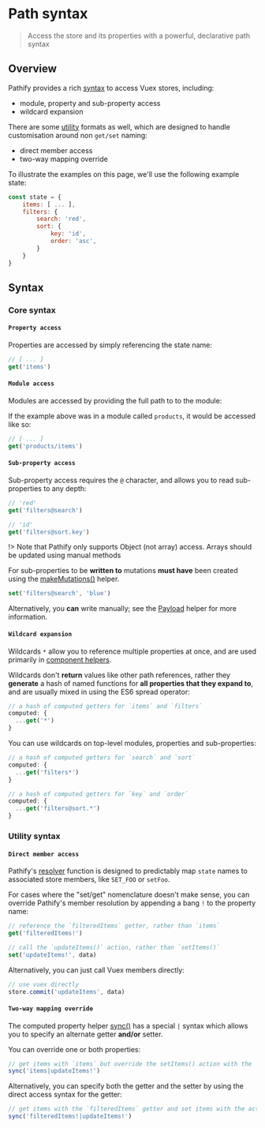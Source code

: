 # Path syntax

> Access the store and its properties with a powerful, declarative path syntax

## Overview

Pathify provides a rich [syntax](#core-syntax) to access Vuex stores, including:

- module, property and sub-property access
- wildcard expansion

There are some [utility](#utility-syntax) formats as well, which are designed to handle customisation around non `get/set` naming:

- direct member access
- two-way mapping override

To illustrate the examples on this page, we'll use the following example state:

```js
const state = {
    items: [ ... ],
    filters: {
        search: 'red',
        sort: {
            key: 'id',
            order: 'asc',
        }
    }
}
```


## Syntax

### Core syntax

#### `Property access`

Properties are accessed by simply referencing the state name:

```js
// [ ... ]
get('items')
```

#### `Module access`

Modules are accessed by providing the full path to to the module:

If the example above was in a module called `products`, it would be accessed like so:

```js
// [ ... ]
get('products/items')
```


#### `Sub-property access`

Sub-property access requires the `@` character, and allows you to read sub-properties to any depth:

```js
// 'red'
get('filters@search')
```
```js
// 'id'
get('filters@sort.key')
```

!> Note that Pathify only supports Object (not array) access. Arrays should be updated using manual methods

For sub-properties to be **written to** mutations **must have** been created using the [makeMutations()](/api/store.md) helper.

```js
set('filters@search', 'blue')
```

Alternatively, you **can** write manually; see the [Payload](/api/accessors.md#payload) helper for more information.

#### `Wildcard expansion`

Wildcards `*` allow you to reference multiple properties at once, and are used primarily in [component helpers](/api/component.md).

Wildcards don't **return** values like other path references, rather they **generate** a hash of named functions for **all properties that they expand to**, and are usually mixed in using the ES6 spread operator:

```js
// a hash of computed getters for `items` and `filters`
computed: {
  ...get('*') 
}
```

You can use wildcards on top-level modules, properties and sub-properties:

```js
// a hash of computed getters for `search` and `sort`
computed: {
  ...get('filters*')
}
```
```js
// a hash of computed getters for `key` and `order`
computed: {
  ...get('filters@sort.*')
}
```

### Utility syntax

#### `Direct member access`

Pathify's [resolver](/guide/resolvers.md) function is designed to predictably map `state` names to associated store members, like `SET_FOO` or `setFoo`.

For cases where the "set/get" nomenclature doesn't make sense, you can override Pathify's member resolution by appending a bang `!` to the property name:

```js
// reference the `filteredItems` getter, rather than `items`
get('filteredItems!')
```
```js
// call the `updateItems()` action, rather than `setItems()`
set('updateItems!', data)
```

Alternatively, you can just call Vuex members directly:

```js
// use vuex directly
store.commit('updateItems', data)
```

#### `Two-way mapping override`

The computed property helper [sync()](/api/component.md#sync) has a special `|` syntax which allows you to specify an alternate getter **and/or** setter.

You can override one or both properties:

```js
// get items with `items` but override the setItems() action with the `updateItems()`
sync('items|updateItems!')
```

Alternatively, you can specify both the getter and the setter by using the direct access syntax for the getter:

```js
// get items with the `filteredItems` getter and set items with the action `updateItems()`
sync('filteredItems!|updateItems!')
```


